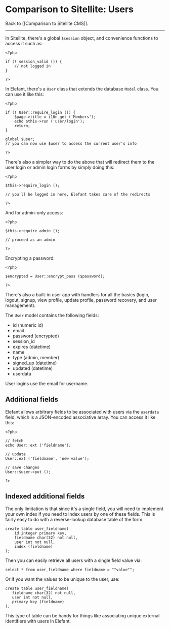 # Comparison to Sitellite: Users

Back to [[Comparison to Sitellite CMS]].

***

In Sitellite, there's a global `$session` object, and convenience functions to access it such as:

	<?php
	
	if (! session_valid ()) {
		// not logged in
	}
	
	?>

In Elefant, there's a `User` class that extends the database `Model` class. You can use it like this:

	<?php
	
	if (! User::require_login ()) {
		$page->title = i18n_get ('Members');
		echo $this->run ('user/login');
		return;
	}
	
	global $user;
	// you can now use $user to access the current user's info
	
	?>

There's also a simpler way to do the above that will redirect them to the user login or admin login forms by simply doing this:

	<?php
	
	$this->require_login ();
	
	// you'll be logged in here, Elefant takes care of the redirects
	
	?>

And for admin-only access:

	<?php
	
	$this->require_admin ();
	
	// proceed as an admin
	
	?>

Encrypting a password:

	<?php
	
	$encrypted = User::encrypt_pass ($password);
	
	?>

There's also a built-in user app with handlers for all the basics (login, logout, signup, view profile, update profile, password recovery, and user management).

The `User` model contains the following fields:

* id (numeric id)
* email
* password (encrypted)
* session_id
* expires (datetime)
* name
* type (admin, member)
* signed_up (datetime)
* updated (datetime)
* userdata

User logins use the email for username.

## Additional fields

Elefant allows arbitrary fields to be associated with users via the `userdata` field, which is a JSON-encoded associative array. You can access it like this:

	<?php
	
	// fetch
	echo User::ext ('fieldname');
	
	// update
	User::ext ('fieldname', 'new value');
	
	// save changes
	User::$user->put ();
	
	?>

## Indexed additional fields

The only limitation is that since it's a single field, you will need to implement your own index if you need to index users by one of these fields. This is fairly easy to do with a reverse-lookup database table of the form:

	create table user_fieldname(
		id integer primary key,
		fieldname char(32) not null,
		user int not null,
		index (fieldname)
	);

Then you can easily retrieve all users with a single field value via:

	select * from user_fieldname where fieldname = ""value"";

Or if you want the values to be unique to the user, use:

	create table user_fieldname(
	   fieldname char(32) not null,
	   user int not null,
	   primary key (fieldname)
	);

This type of table can be handy for things like associating unique external identifiers with users in Elefant.